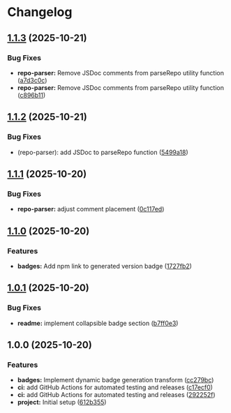 # Changelog

## [1.1.3](https://github.com/ioncakephper/markdown-magic-transform-badges/compare/v1.1.2...v1.1.3) (2025-10-21)


### Bug Fixes

* **repo-parser:** Remove JSDoc comments from parseRepo utility function ([a7d3c0c](https://github.com/ioncakephper/markdown-magic-transform-badges/commit/a7d3c0c7e350c6b228a1ac1b7fa64cb8cd878f1e))
* **repo-parser:** Remove JSDoc comments from parseRepo utility function ([c896b11](https://github.com/ioncakephper/markdown-magic-transform-badges/commit/c896b11962356c734fb5d5deddc3bad440aa994f))

## [1.1.2](https://github.com/ioncakephper/markdown-magic-transform-badges/compare/v1.1.1...v1.1.2) (2025-10-21)

### Bug Fixes

- (repo-parser): add JSDoc to parseRepo function ([5499a18](https://github.com/ioncakephper/markdown-magic-transform-badges/commit/5499a18d358116fd1611ec750734a6c2f213c108))

## [1.1.1](https://github.com/ioncakephper/markdown-magic-transform-badges/compare/v1.1.0...v1.1.1) (2025-10-20)

### Bug Fixes

- **repo-parser:** adjust comment placement ([0c117ed](https://github.com/ioncakephper/markdown-magic-transform-badges/commit/0c117edcca399e1a81a0ca47c4e0f58f052d4ebd))

## [1.1.0](https://github.com/ioncakephper/markdown-magic-transform-badges/compare/v1.0.1...v1.1.0) (2025-10-20)

### Features

- **badges:** Add npm link to generated version badge ([1727fb2](https://github.com/ioncakephper/markdown-magic-transform-badges/commit/1727fb2196b45a23fd2eca569e952d5daff57e51))

## [1.0.1](https://github.com/ioncakephper/markdown-magic-transform-badges/compare/v1.0.0...v1.0.1) (2025-10-20)

### Bug Fixes

- **readme:** implement collapsible badge section ([b7ff0e3](https://github.com/ioncakephper/markdown-magic-transform-badges/commit/b7ff0e31263e3a5726caee6569c11069431542ec))

## 1.0.0 (2025-10-20)

### Features

- **badges:** Implement dynamic badge generation transform ([cc279bc](https://github.com/ioncakephper/markdown-magic-transform-badges/commit/cc279bc1757557933b83f6c8454fae1c82092c79))
- **ci:** add GitHub Actions for automated testing and releases ([c17ecf0](https://github.com/ioncakephper/markdown-magic-transform-badges/commit/c17ecf0ae8bec14bef228fb31a07d2fb24fcaea1))
- **ci:** add GitHub Actions for automated testing and releases ([292252f](https://github.com/ioncakephper/markdown-magic-transform-badges/commit/292252ffbd90f10e79d22f67377ba7cd35293643))
- **project:** Initial setup ([612b355](https://github.com/ioncakephper/markdown-magic-transform-badges/commit/612b355b0675087353caf0576c7e2910aa933a42))
